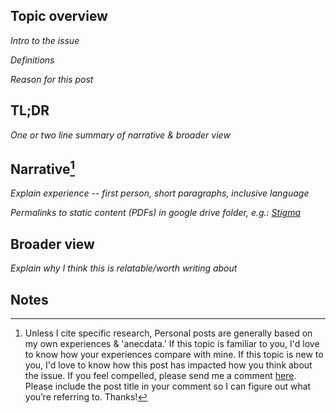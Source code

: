 Topic overview
-

*Intro to the issue*

*Definitions*

*Reason for this post*

TL;DR
-

*One or two line summary of narrative & broader view*

Narrative[^1]
-

*Explain experience -- first person, short paragraphs, inclusive language*

*Permalinks to static content (PDFs) in google drive folder, e.g.:
[Stigma](https://drive.google.com/open?id=1dEK6VvSY-27L61MC_iEAonExqRo60q0e)*

Broader view
-

*Explain why I think this is relatable/worth writing about*

Notes
- 

[^1]: Unless I cite specific research, Personal posts are generally based on my own experiences & 'anecdata.' If this topic is familiar to you, I'd love to know how your experiences compare with mine. If this topic is new to you, I'd love to know how this post has impacted how you think about the issue. If you feel compelled, please send me a comment [here](https://docs.google.com/forms/d/e/1FAIpQLSeTskpY1LoQss2fgXTcGZNyFY4XgTrWW49o4TzLLHdgkeVeOQ/viewform). Please include the post title in your comment so I can figure out what you’re referring to. Thanks!
